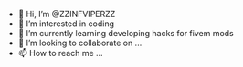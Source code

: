 - 👋 Hi, I’m @ZZINFVIPERZZ
- 👀 I’m interested in coding
- 🌱 I’m currently learning developing hacks for fivem mods
- 💞️ I’m looking to collaborate on ...
- 📫 How to reach me ...

<!---
ZZINFVIPERZZ/ZZINFVIPERZZ is a ✨ special ✨ repository because its `README.md` (this file) appears on your GitHub profile.
You can click the Preview link to take a look at your changes.
--->
